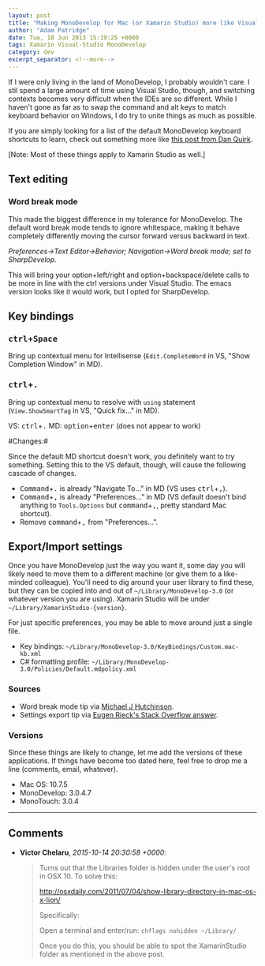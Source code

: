 ```yaml
---
layout: post
title: "Making MonoDevelop for Mac (or Xamarin Studio) more like Visual Studio"
author: "Adam Patridge"
date: Tue, 18 Jun 2013 15:19:25 +0000
tags: Xamarin Visual-Studio MonoDevelop
category: dev
excerpt_separator: <!--more-->
---
```


If I were only living in the land of MonoDevelop, I probably wouldn't care. I stil spend a large amount of time using Visual Studio, though, and switching contexts becomes very difficult when the IDEs are so different. While I haven't gone as far as to swap the command and alt keys to match keyboard behavior on Windows, I do try to unite things as much as possible.

If you are simply looking for a list of the default MonoDevelop keyboard shortcuts to learn, check out something more like [this post from Dan Quirk](http://maccork.com/2011/02/26/monodevelop-keyboard-shortcuts/).

<!--more-->

[Note: Most of these things apply to Xamarin Studio as well.]

## Text editing

### Word break mode

This made the biggest difference in my tolerance for MonoDevelop. The default word break mode tends to ignore whitespace, making it behave completely differently moving the cursor forward versus backward in text.

*Preferences->Text Editor->Behavior; Navigation->Word break mode; set to SharpDevelop.*

This will bring your option+left/right and option+backspace/delete calls to be more in line with the ctrl versions under Visual Studio. The emacs version looks like it would work, but I opted for SharpDevelop.

## Key bindings

### <kbd>ctrl</kbd>+<kbd>Space</kbd>

Bring up contextual menu for Intellisense (`Edit.CompleteWord` in VS, "Show Completion Window" in MD).

### <kbd>ctrl</kbd>+<kbd>.</kbd>

Bring up contextual menu to resolve with `using` statement (`View.ShowSmartTag` in VS, "Quick fix..." in MD).

VS: <kbd>ctrl</kbd>+<kbd>.</kbd>
MD: <kbd>option</kbd>+<kbd>enter</kbd> (does not appear to work)

#Changes:#

Since the default MD shortcut doesn't work, you definitely want to try something. Setting this to the VS default, though, will cause the following cascade of changes.

* <kbd>Command</kbd>+<kbd>.</kbd> is already "Navigate To..." in MD (VS uses <kbd>ctrl</kbd>+<kbd>,</kbd>).
* <kbd>Command</kbd>+<kbd>,</kbd> is already "Preferences..." in MD (VS default doesn't bind anything to `Tools.Options` but <kbd>command</kbd>+<kbd>,</kbd>, pretty standard Mac shortcut).
* Remove <kbd>command</kbd>+<kbd>,</kbd> from "Preferences...".

## Export/Import settings

Once you have MonoDevelop just the way you want it, some day you will likely need to move them to a different machine (or give them to a like-minded colleague). You'll need to dig around your user library to find these, but they can be copied into and out of `~/Library/MonoDevelop-3.0` (or whatever version you are using). Xamarin Studio will be under `~/Library/XamarinStudio-{version}`.

For just specific preferences, you may be able to move around just a single file.

* Key bindings: `~/Library/MonoDevelop-3.0/KeyBindings/Custom.mac-kb.xml`
* C# formatting profile: `~/Library/MonoDevelop-3.0/Policies/Default.mdpolicy.xml`

### Sources

* Word break mode tip via [Michael J Hutchinson](http://mjhutchinson.com/journal/2011/02/monodevelop_tips_word_breaking).
* Settings export tip via [Eugen Rieck's Stack Overflow answer](http://stackoverflow.com/q/9313350/48700).

### Versions
Since these things are likely to change, let me add the versions of these applications. If things have become too dated here, feel free to drop me a line (comments, email, whatever).

* Mac OS: 10.7.5
* MonoDevelop: 3.0.4.7
* MonoTouch: 3.0.4

---

## Comments

* **Victor Chelaru**, _2015-10-14 20:30:58 +0000_:

    > Turns out that the Libraries folder is hidden under the user's root in OSX 10. To solve this:
    >
    > http://osxdaily.com/2011/07/04/show-library-directory-in-mac-os-x-lion/
    >
    > Specifically:
    >
    > Open a terminal and enter/run: `chflags nohidden ~/Library/`
    >
    > Once you do this, you should be able to spot the XamarinStudio folder as mentioned in the above post.
